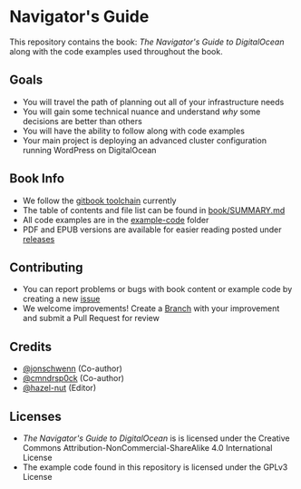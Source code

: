 # Navigator's Guide
This repository contains the book: _The Navigator's Guide to DigitalOcean_ along with the code examples used throughout the book.

## Goals
* You will travel the path of planning out all of your infrastructure needs
* You will gain some technical nuance and understand _why_ some decisions are better than others
* You will have the ability to follow along with code examples
* Your main project is deploying an advanced cluster configuration running WordPress on DigitalOcean

## Book Info
* We follow the [gitbook toolchain](https://toolchain.gitbook.com/) currently
* The table of contents and file list can be found in [book/SUMMARY.md](book/SUMMARY.md)
* All code examples are in the [example-code](example-code) folder
* PDF and EPUB versions are available for easier reading posted under [releases](releases)

## Contributing
* You can report problems or bugs with book content or example code by creating a new [issue](issues)
* We welcome improvements! Create a [Branch](https://guides.github.com/introduction/flow/) with your improvement and submit a Pull Request for review

## Credits
* [@jonschwenn](https://github.com/jonschwenn) (Co-author)
* [@cmndrsp0ck](https://github.com/cmndrsp0ck) (Co-author)
* [@hazel-nut](https://github.com/hazel-nut)  (Editor)

## Licenses
* _The Navigator's Guide to DigitalOcean_ is is licensed under the Creative Commons Attribution-NonCommercial-ShareAlike 4.0 International License
* The example code found in this repository is licensed under the GPLv3 License
